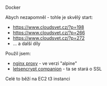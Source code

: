 Docker

Abych nezapomněl - tohle je skvělý start:

- https://www.cloudsvet.cz/?p=198
- https://www.cloudsvet.cz/?p=266
- https://www.cloudsvet.cz/?p=272
- ... a další díly

Použil jsem:

- [nginx proxy](https://hub.docker.com/r/jwilder/nginx-proxy) - ve verzi "alpine"
- [letsencrypt companion](https://github.com/JrCs/docker-letsencrypt-nginx-proxy-companion) - ta se stará o SSL


Celé to běží na EC2 t3 instanci